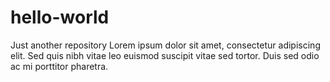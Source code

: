 # hello-world
Just another repository
Lorem ipsum dolor sit amet, consectetur adipiscing elit. Sed quis nibh vitae leo euismod suscipit vitae sed tortor. Duis sed odio ac mi porttitor pharetra.
